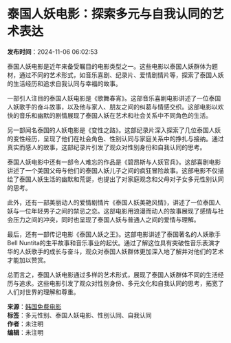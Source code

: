 # 泰国人妖电影：探索多元与自我认同的艺术表达

**发布时间**：2024-11-06 06:02:53

泰国人妖电影是近年来备受瞩目的电影类型之一。这些电影以泰国人妖群体为题材，通过不同的艺术形式，如音乐喜剧、纪录片、爱情剧情片等，探索了泰国人妖的生活经历和追求自我认同与幸福的故事。

一部引人注目的泰国人妖电影是《歌舞春宵》。这部音乐喜剧电影讲述了一位泰国人妖歌手的奋斗故事，以及他与家人、朋友之间的纠葛与情感交织。这部电影以欢快的音乐和幽默的剧情展现了泰国人妖在艺术和社会关系中不同角色的生活。

另一部闻名泰国的人妖电影是《变性之路》。这部纪录片深入探索了几位泰国人妖的变性经历，呈现了他们在社会角色、性别认同与家庭关系中的挣扎与接纳。通过真实而感人的故事，这部纪录片引发了观众对性别身份和自我认同的思考。

泰国人妖电影中还有一部令人难忘的作品是《碧昂斯与人妖官兵》。这部喜剧电影讲述了一个美国父母与他们的泰国人妖儿子之间的疯狂冒险故事。这部电影不仅描绘了泰国人妖生活的幽默和荒诞，也提出了对家庭观念和父母对子女多元性别认同的思考。

此外，还有一部美丽动人的爱情剧情片《泰国人妖美艳风情》，讲述了一位泰国人妖与一位年轻男子之间的禁忌之恋。这部电影用浪漫而动人的故事展现了感情与社会压力之间的冲突，同时也呈现了泰国人妖与普通人之间的爱情与理解。

最后，还有一部传记电影《泰国人妖之王》。这部电影讲述了泰国著名的人妖歌手Bell Nuntita的生平故事和音乐事业的起伏。通过了解这位具有突破性音乐表演才华的人妖歌手的成长与奋斗，观众对泰国人妖群体更加深入地了解并对他们的艺术才能加以赞赏。

总而言之，泰国人妖电影通过多样的艺术形式，展现了泰国人妖群体不同的生活经历与追求。这些电影引发了观众对性别身份、多元文化和自我认同的思考，拓宽了人们对世界的理解和尊重。

**来源**：[韩国免费电影](//skyward.flauntent.com/)  
**标签**：多元性别、泰国人妖电影、性别认同、自我认同  
**作者**：未注明  
**编辑**：未注明  